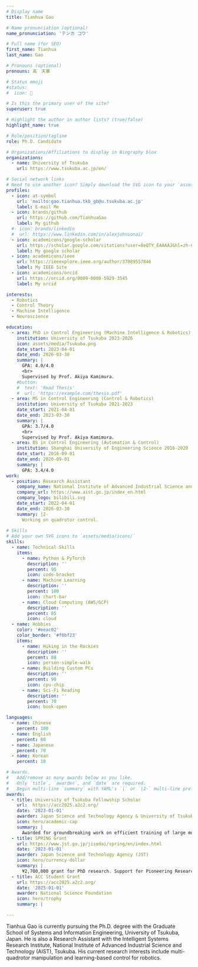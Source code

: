 ```yaml
---
# Display name
title: Tianhua Gao

# Name pronunciation (optional)
name_pronunciation: 'テンカ コウ'

# Full name (for SEO)
first_name: Tianhua 
last_name: Gao

# Pronouns (optional)
pronouns: 高　天華

# Status emoji
#status:
#  icon: 🚀

# Is this the primary user of the site?
superuser: true

# Highlight the author in author lists? (true/false)
highlight_name: true

# Role/position/tagline
role: Ph.D. Candidate

# Organizations/Affiliations to display in Biography blox
organizations:
  - name: University of Tsukuba
    url: https://www.tsukuba.ac.jp/en/

# Social network links
# Need to use another icon? Simply download the SVG icon to your `assets/media/icons/` folder.
profiles:
  - icon: at-symbol
    url: 'mailto:gao.tianhua.tkb_gb@u.tsukuba.ac.jp'
    label: E-mail Me
  - icon: brands/github
    url: https://github.com/TianhuaGao
    label: My github
  #- icon: brands/linkedin
  #  url: https://www.linkedin.com/in/alexjohnsonai/
  - icon: academicons/google-scholar
    url: https://scholar.google.com/citations?user=8eQTY_EAAAAJ&hl=zh-CN
    label: My google scholar
  - icon: academicons/ieee
    url: https://ieeexplore.ieee.org/author/37089557846
    label: My IEEE Site
  - icon: academicons/orcid
    url: https://orcid.org/0009-0008-5929-3545
    label: My orcid

interests:
  - Robotics
  - Control Theory
  - Machine Intelligence
  - Neuroscience

education:
  - area: PhD in Control Engineering (Machine Intelligence & Robotics)
    institution: University of Tsukuba 2023-2026
    icon: assets/media/Tsukuba.png
    date_start: 2023-04-01
    date_end: 2026-03-30
    summary: |
      GPA: 4.0/4.0 
      <br>
      Supervised by Prof. Akiya Kamimura. 
    #button:
    #  text: 'Read Thesis'
    #  url: 'https://example.com/thesis.pdf'
  - area: MS in Control Engineering (Control & Robotics)
    institution: University of Tsukuba 2021-2023
    date_start: 2021-04-01
    date_end: 2023-03-30
    summary: |
      GPA: 3.7/4.0 
      <br>
      Supervised by Prof. Akiya Kamimura.
  - area: BS in Control Engineering (Automation & Control)
    institution: Shanghai University of Engineering Science 2016-2020
    date_start: 2016-09-01
    date_end: 2020-09-01
    summary: |
      GPA: 3.4/4.0
work:
  - position: Research Assistant
    company_name: National Institute of Advanced Industrial Science and Technology (AIST)
    company_url: https://www.aist.go.jp/index_en.html
    company_logo: bilibili.svg
    date_start: 2022-04-01
    date_end: 2026-03-30
    summary: |2-
      Working on quadrotor control.
  
# Skills
# Add your own SVG icons to `assets/media/icons/`
skills:
  - name: Technical Skills
    items:
      - name: Python & PyTorch
        description: ''
        percent: 95
        icon: code-bracket
      - name: Machine Learning
        description: ''
        percent: 100
        icon: chart-bar
      - name: Cloud Computing (AWS/GCP)
        description: ''
        percent: 85
        icon: cloud
  - name: Hobbies
    color: '#eeac02'
    color_border: '#f0bf23'
    items:
      - name: Hiking in the Rockies
        description: ''
        percent: 80
        icon: person-simple-walk
      - name: Building Custom PCs
        description: ''
        percent: 90
        icon: cpu-chip
      - name: Sci-Fi Reading
        description: ''
        percent: 70
        icon: book-open

languages:
  - name: Chinese
    percent: 100
  - name: English
    percent: 80
  - name: Japanese
    percent: 70
  - name: Korean
    percent: 10  

# Awards.
#   Add/remove as many awards below as you like.
#   Only `title`, `awarder`, and `date` are required.
#   Begin multi-line `summary` with YAML's `|` or `|2-` multi-line prefix and indent 2 spaces below.
awards:
  - title: University of Tsukuba Fellowship Scholar
    url:  https://acc2025.a2c2.org/
    date: '2023-01-01'
    awarder: Japan Science and Technology Agency & University of Tsukuba
    icon: hero/academic-cap
    summary: |
      Awarded for groundbreaking work on efficient training of large models.
  - title: SPRING Grant
    url: https://www.jst.go.jp/jisedai/spring/en/index.html
    date: '2023-01-01'
    awarder: Japan Science and Technology Agency (JST)
    icon: hero/currency-dollar
    summary: |
      ¥2,700,000 grant for PhD research. Support for Pioneering Research Initiated by the Next Generation (SPRING).
  - title: ACC Student Grant
    url: https://acc2025.a2c2.org/
    date: '2025-01-01'
    awarder: National Science Foundation
    icon: hero/trophy
    summary: |

---
```


Tianhua Gao is currently pursuing the Ph.D. degree with the Graduate School of Systems and Information Engineering, University of Tsukuba, Japan. He is also a Research Assistant with the Intelligent Systems Research Institute, National Institute of Advanced Industrial Science and Technology (AIST), Tsukuba. His current research interests include multi-quadrotor manipulation and learning-based control for robotics.
